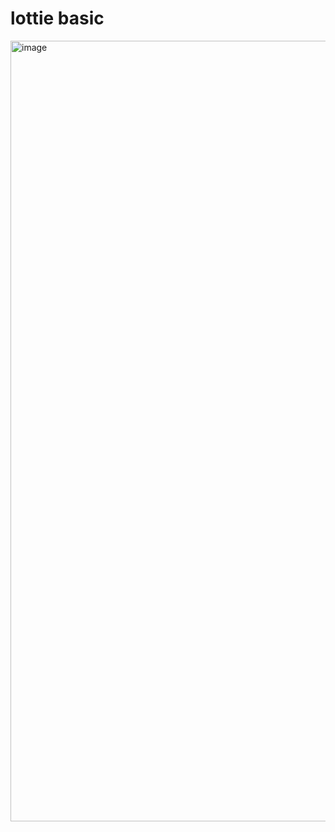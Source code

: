 # lottie basic
<img width="1249" alt="image" src="https://github.com/user-attachments/assets/cbb520f9-c27a-46b5-ab91-45554f43383e">
